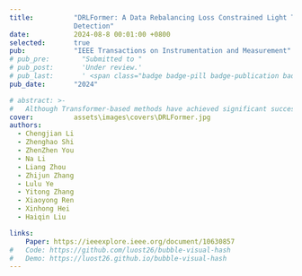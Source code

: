 ```yaml
---
title:          "DRLFormer: A Data Rebalancing Loss Constrained Light Transformer For OSA 
                Detection"
date:           2024-08-8 00:01:00 +0800
selected:       true
pub:            "IEEE Transactions on Instrumentation and Measurement"
# pub_pre:        "Submitted to "
# pub_post:       'Under review.'
# pub_last:       ' <span class="badge badge-pill badge-publication badge-success">Spotlight</span>'
pub_date:       "2024"

# abstract: >-
#   Although Transformer-based methods have achieved significant success in obstructive sleep apnea (OSA) detection, they suffer from higher computational costs, lower feature-capturing ability in the frequency domain, and class imbalance at the data level. To address these problems, this article proposes a data rebalancing loss (DRLoss)-constrained light transformer for OSA detection, called DRLFormer. The core of the proposed method lies in the following two aspects: the development of the additive temporal–frequency fusion attention (ATFA) module, and the propose of data rebalancing loss (DRLoss) function. The purpose of the ATFA module is to fuse the frequency-domain features extracted by the frequency-domain enhancement module (FEM) with the important time-domain features extracted by the learnable time-domain attention (LTA) in a very low computational cost by novel using the summation strategy. The purpose of DRLoss is to solve the problem of imbalanced samples within batches which usually ignored by existing common used cross-entropy loss (CELoss). The novelty of the design of DRLoss lies in by designing weight memory units (WMUs) and allocating different weights for correctly and incorrectly predicted samples to achieve prediction level balance through classification penalty item (CPI). Extensive experiments are conducted on the Apnea-ECG dataset and compared with the state-of-the-art (SOTA) method. Our method achieves an improvement of 0.44% in accuracy (from 91.68% improved to 92.12%), with a reduction of size by 74% and FLOPs by 53%. Furthermore, excellent performance was achieved on the University College Dublin Sleep Apnea Database (UCD), PhysioNet, and clinical XJ300 datasets, thoroughly verifying the effectiveness and clinical application potential of DRLFormer.
cover:          assets\images\covers\DRLFormer.jpg
authors:
  - Chengjian Li 
  - Zhenghao Shi
  - ZhenZhen You
  - Na Li
  - Liang Zhou
  - Zhijun Zhang
  - Lulu Ye
  - Yitong Zhang
  - Xiaoyong Ren
  - Xinhong Hei
  - Haiqin Liu

links:
    Paper: https://ieeexplore.ieee.org/document/10630857
#   Code: https://github.com/luost26/bubble-visual-hash
#   Demo: https://luost26.github.io/bubble-visual-hash
---
```

